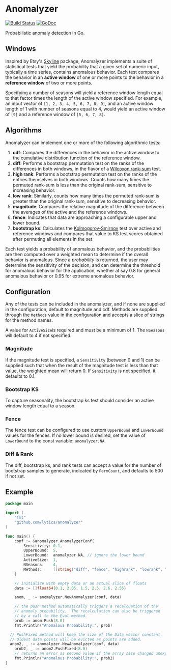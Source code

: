 # Anomalyzer

[![Build Status](https://travis-ci.org/lytics/anomalyzer.svg?branch=master)](https://travis-ci.org/lytics/anomalyzer) [![GoDoc](https://godoc.org/github.com/lytics/anomalyzer?status.svg)](https://godoc.org/github.com/lytics/anomalyzer)

Probabilistic anomaly detection in Go.

## Windows

Inspired by Etsy's [Skyline](https://github.com/etsy/skyline) package, Anomalyzer implements a suite of statistical tests that yield the probability that a given set of numeric input, typically a time series, contains anomalous behavior.  Each test compares the behavior in an **active window** of one or more points to the behavior in a **reference window** of two or more points.

Specifying a number of seasons will yield a reference window length equal to that factor times the length of the active window specified. For example, an input vector of `[1, 2, 3, 4, 5, 6, 7, 8, 9]`, and an active window length of 1 with number of seasons equal to 4, would yield an active window of `[9]` and a reference window of `[5, 6, 7, 8]`.

## Algorithms

Anomalyzer can implement one or more of the following algorithmic tests:

1. **cdf**: Compares the differences in the behavior in the active window to the cumulative distribution function of the reference window. 
2. **diff**: Performs a bootstrap permutation test on the ranks of the differences in both windows, in the flavor of a [Wilcoxon rank-sum](http://en.wikipedia.org/wiki/Mann%E2%80%93Whitney_U_test) test.
3. **high rank**: Performs a bootstrap permutation test on the ranks of the entries themselves in both windows. Counts how many times the permuted rank-sum is less than the original rank-sum, sensitive to increasing behavior.
4. **low rank**: Similarly, counts how many times the permuted rank-sum is greater than the original rank-sum, sensitive to decreasing behavior.
5. **magnitude**: Compares the relative magnitude of the difference between the averages of the active and the reference windows.
6. **fence**: Indicates that data are approaching a configurable upper and lower bound.
7. **bootstrap ks**: Calculates the [Kolmogorov-Smirnov](http://en.wikipedia.org/wiki/Kolmogorov%E2%80%93Smirnov_test) test over active and reference windows and compares that value to KS test scores obtained after permuting all elements in the set. 

Each test yields a probability of anomalous behavior, and the probabilities are then computed over a weighted mean to determine if the overall behavior is anomalous.  Since a *probability* is returned, the user may determine the sensitivity of the decision, and can determine the threshold for anomalous behavior for the application, whether at say 0.8 for general anomalous behavior or 0.95 for extreme anomalous behavior.

## Configuration

Any of the tests can be included in the anomalyzer, and if none are supplied in the configuration, default to magnitude and cdf.  Methods are supplied through the `Methods` value in the configuration and accepts a slice of strings for the method names.

A value for `ActiveSize`is required and must be a minimum of 1. The `NSeasons` will default to 4 if not specified. 

### Magnitude

If the magnitude test is specified, a `Sensitivity` (between 0 and 1) can be supplied such that when the result of the magnitude test is less than that value, the weighted mean will return 0. If `Sensitivity` is not specified, it defaults to 0.1.

### Bootstrap KS

To capture seasonality, the bootstrap ks test should consider an active window length equal to a season. 

### Fence

The fence test can be configured to use custom `UpperBound` and `LowerBound` values for the fences.  If no lower bound is desired, set the value of `LowerBound` to the const variable: `anomalyzer.NA`.

### Diff & Rank

The diff, bootstrap ks, and rank tests can accept a value for the number of bootstrap samples to generate, indicated by `PermCount`, and defaults to 500 if not set.


## Example

```go
package main

import (
	"fmt"
	"github.com/lytics/anomalyzer"
)

func main() {
	conf := &anomalyzer.AnomalyzerConf{
		Sensitivity: 0.1,
		UpperBound:  5,
		LowerBound:  anomalyzer.NA, // ignore the lower bound
		ActiveSize:  1,
		NSeasons:    4,
		Methods:     []string{"diff", "fence", "highrank", "lowrank", "magnitude"},
	}

	// initialize with empty data or an actual slice of floats
	data := []float64{0.1, 2.05, 1.5, 2.5, 2.6, 2.55}

	anom, _ := anomalyzer.NewAnomalyzer(conf, data)

	// the push method automatically triggers a recalcuation of the
	// anomaly probability.  The recalculation can also be triggered
	// by a call to the Eval method.
	prob := anom.Push(8.0)
	fmt.Println("Anomalous Probability:", prob)

  // PushFixed method will keep the size of the Data vector constant.
  // Oldest data points will be evicted as points are added.
  anom2, _ := anomalyzer.NewAnomalyzer(conf, data)
	prob2, _ := anom2.PushFixed(8.0)
	// returns an error as second value if the array size changed unexpectantly
	fmt.Println("Anomalous Probability:", prob2)
}
```

